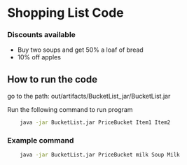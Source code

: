 # Shopping List Code


### Discounts available 
<ul>
    <li>Buy two soups and get 50% a loaf of bread</li>
    <li>10% off apples</li>
</ul>

## How to run the code

go to the path: out/artifacts/BucketList_jar/BucketList.jar

Run the following command to run program
```cmd
    java -jar BucketList.jar PriceBucket Item1 Item2
```

### Example command 
```cmd
    java -jar BucketList.jar PriceBucket milk Soup Milk 
```